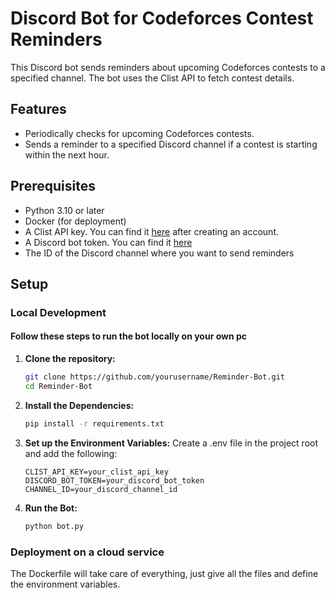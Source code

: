 # Discord Bot for Codeforces Contest Reminders

This Discord bot sends reminders about upcoming Codeforces contests to a specified channel. The bot uses the Clist API to fetch contest details.

## Features

- Periodically checks for upcoming Codeforces contests.
- Sends a reminder to a specified Discord channel if a contest is starting within the next hour.

## Prerequisites

- Python 3.10 or later
- Docker (for deployment)
- A Clist API key. You can find it [here](https://clist.by/api/v1/doc/) after creating an account.
- A Discord bot token. You can find it [here](https://github.com/reactiflux/discord-irc/wiki/Creating-a-discord-bot-&-getting-a-token)
- The ID of the Discord channel where you want to send reminders

## Setup

### Local Development
#### Follow these steps to run the bot locally on your own pc
1. **Clone the repository:**
   ```sh
   git clone https://github.com/yourusername/Reminder-Bot.git
   cd Reminder-Bot
   ```
2. **Install the Dependencies:**
   ```sh
   pip install -r requirements.txt
   ```
3. **Set up the Environment Variables:**
   Create a .env file in the project root and add the following:
   ```env
   CLIST_API_KEY=your_clist_api_key
   DISCORD_BOT_TOKEN=your_discord_bot_token
   CHANNEL_ID=your_discord_channel_id
   ```
4. **Run the Bot:**
   ```sh
   python bot.py
   ```

### Deployment on a cloud service
The Dockerfile will take care of everything, just give all the files and define the environment variables. 
